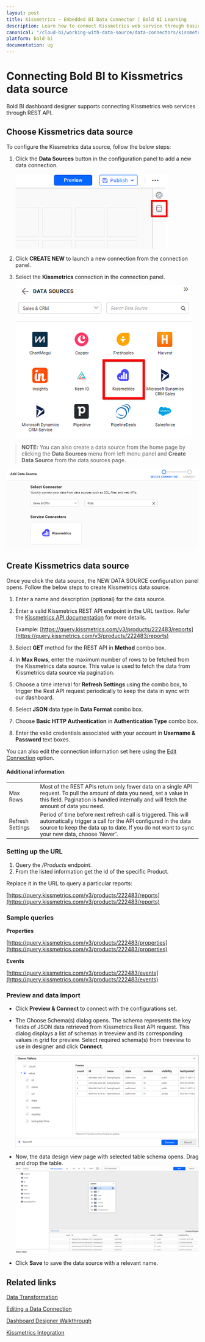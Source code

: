 ```yaml
---
layout: post
title: Kissmetrics – Embedded BI Data Connector | Bold BI Learning
description: Learn how to connect Kissmetrics web service through basic http authentication with Bold BI Embedded and create data source.
canonical: "/cloud-bi/working-with-data-source/data-connectors/kissmetrics/"
platform: bold-bi
documentation: ug
---
```


# Connecting Bold BI to Kissmetrics data source
Bold BI dashboard designer supports connecting Kissmetrics web services through REST API.

## Choose Kissmetrics data source

To configure the Kissmetrics data source, follow the below steps:
1. Click the **Data Sources** button in the configuration panel to add a new data connection.

   ![Data source icon](/static/assets/embedded/working-with-datasource/data-connectors/images/common/DataSourcesIcon.png)

2. Click **CREATE NEW** to launch a new connection from the connection panel.
3. Select the **Kissmetrics** connection in the connection panel.

   ![Choose data source](/static/assets/embedded/working-with-datasource/data-connectors/images/kissmetrics/ChooseDS.png)

> **NOTE:**  You can also create a data source from the home page by clicking the **Data Sources** menu from left menu panel and **Create Data Source** from the data sources page.

   ![Choose data source from server](/static/assets/embedded/working-with-datasource/data-connectors/images/kissmetrics/ChooseDS_server.png)

## Create Kissmetrics data source
Once you click the data source, the NEW DATA SOURCE configuration panel opens. Follow the below steps to create Kissmetrics data source.
1. Enter a name and description (optional) for the data source.
2. Enter a valid Kissmetrics REST API endpoint in the URL textbox. Refer the [Kissmetrics API documentation](https://developers.kissmetrics.com/reference#overview) for more details.

    Example: [https://query.kissmetrics.com/v3/products/222483/reports](https://query.kissmetrics.com/v3/products/222483/reports)
3. Select **GET** method for the REST API in **Method** combo box.
4. In **Max Rows**, enter the maximum number of rows to be fetched from the Kissmetrics data source. This value is used to fetch the data from Kissmetrics data source via pagination.
5. Choose a time interval for **Refresh Settings** using the combo box, to trigger the Rest API request periodically to keep the data in sync with our dashboard.  
6. Select **JSON** data type in **Data Format** combo box.
7. Choose **Basic HTTP Authentication** in **Authentication Type** combo box.
8. Enter the valid credentials associated with your account in **Username & Password** text boxes.

You can also edit the connection information set here using the [Edit Connection](/embedded-bi/working-with-data-source/editing-a-data-connection/) option.

#### Additional information
<table width="600">
<tr>
<td>
Max Rows
</td>
<td>
Most of the REST APIs return only fewer data on a single API request. To pull the amount of data you need, set a value in this field.  
Pagination is handled internally and will fetch the amount of data you need.
</td>
</tr>
<tr>
<td>
Refresh Settings
</td>
<td>
Period of time before next refresh call is triggered. This will automatically trigger a call for the API configured in the data source to keep the data up to date. If you do not want to sync your new data, choose ‘Never’.
</td>
</tr>
</table>

### Setting up the URL

1. Query the <i>/Products</i> endpoint.
2. From the listed information get the id of the specific Product.

Replace it in the URL to query a particular reports:

[https://query.kissmetrics.com/v3/products/222483/reports](https://query.kissmetrics.com/v3/products/222483/reports)

### Sample queries

**Properties**

[https://query.kissmetrics.com/v3/products/222483/properties](https://query.kissmetrics.com/v3/products/222483/properties)

**Events**

[https://query.kissmetrics.com/v3/products/222483/events](https://query.kissmetrics.com/v3/products/222483/events)

### Preview and data import
* Click **Preview & Connect** to connect with the configurations set.
* The Choose Schema(s) dialog opens. The schema represents the key fields of JSON data retrieved from Kissmetrics Rest API request. This dialog displays a list of schemas in treeview and its corresponding values in grid for preview. Select required schema(s) from treeview to use in designer and click **Connect**.

   ![Preview](/static/assets/embedded/working-with-datasource/data-connectors/images/common/Preview.png)

* Now, the data design view page with selected table schema opens. Drag and drop the table.
   ![Query Editor](/static/assets/embedded/working-with-datasource/data-connectors/images/common/QueryEditor.png)

* Click **Save** to save the data source with a relevant name.

## Related links
[Data Transformation](/embedded-bi/working-with-data-source/transforming-data/joining-table/)

[Editing a Data Connection](/embedded-bi/working-with-data-source/editing-a-data-connection/)   

[Dashboard Designer Walkthrough](/embedded-bi/getting-started/bold-bi-walk-through/)

[Kissmetrics Integration](https://www.boldbi.com/integrations/kissmetrics?utm_source=syncfusion&utm_medium=documentation&utm_campaign=boldbikissmetricsintegration)